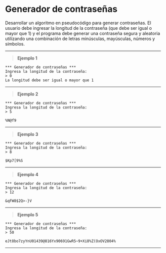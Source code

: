 ﻿# Generador de contraseñas

Desarrollar un algoritmo en pseudocódigo para generar contraseñas. El usuario debe ingresar la longitud de la 
contraseña (que debe ser igual o mayor que 1) y el programa debe generar una contraseña segura y aleatoria 
utilizando una combinación de letras minúsculas, mayúsculas, números y símbolos.

---

> **Ejemplo 1**

```
*** Generador de contraseñas ***
Ingresa la longitud de la contraseña:
> 0
La longitud debe ser igual o mayor que 1
```

---

> **Ejemplo 2**

```
*** Generador de contraseñas ***
Ingresa la longitud de la contraseña:
> 5

%N@f9

```

---

> **Ejemplo 3**

```
*** Generador de contraseñas ***
Ingresa la longitud de la contraseña:
> 8

$Kp7[9%S

```

---

> **Ejemplo 4**

```
*** Generador de contraseñas ***
Ingresa la longitud de la contraseña:
> 12

&qFW8$2Q>-}V

```

---

> **Ejemplo 5**

```
*** Generador de contraseñas ***
Ingresa la longitud de la contraseña:
> 50

eJt8bo7zyYnU01439@816Yx90691GwR5~9+Xi8%Z(OxOV2804%

```

---
